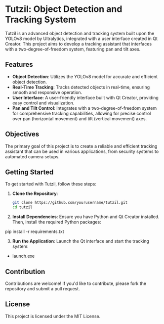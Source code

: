 # Tutzil: Object Detection and Tracking System

Tutzil is an advanced object detection and tracking system built upon the YOLOv8 model by Ultralytics, integrated with a user interface created in Qt Creator. This project aims to develop a tracking assistant that interfaces with a two-degree-of-freedom system, featuring pan and tilt axes.

## Features

- **Object Detection**: Utilizes the YOLOv8 model for accurate and efficient object detection.
- **Real-Time Tracking**: Tracks detected objects in real-time, ensuring smooth and responsive operation.
- **User Interface**: A user-friendly interface built with Qt Creator, providing easy control and visualization.
- **Pan and Tilt Control**: Integrates with a two-degree-of-freedom system for comprehensive tracking capabilities, allowing for precise control over pan (horizontal movement) and tilt (vertical movement) axes.

## Objectives

The primary goal of this project is to create a reliable and efficient tracking assistant that can be used in various applications, from security systems to automated camera setups.

## Getting Started

To get started with Tutzil, follow these steps:

1. **Clone the Repository**:
   ```bash
   git clone https://github.com/yourusername/tutzil.git
   cd tutzil  
   
2. **Install Dependencies**:
Ensure you have Python and Qt Creator installed. Then, install the required Python packages:

pip install -r requirements.txt

3. **Run the Application**:
Launch the Qt interface and start the tracking system:
- launch.exe

## Contribution
Contributions are welcome! If you'd like to contribute, please fork the repository and submit a pull request.

## License
This project is licensed under the MIT License.


